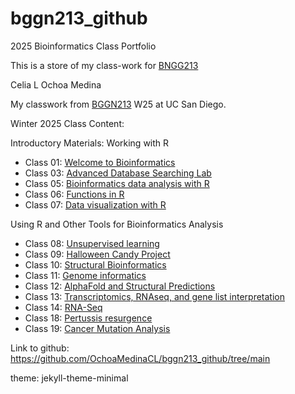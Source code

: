 # bggn213_github
 
2025 Bioinformatics Class Portfolio 

This is a store of my class-work for [BNGG213](https://github.com/OchoaMedinaCL/bggn213_github/blob/main/_config.yml)

Celia L Ochoa Medina

My classwork from [BGGN213](https://bioboot.github.io/bggn213_W25/) W25 at UC San Diego.

Winter 2025 Class Content: 

Introductory Materials: Working with R

- Class 01: [Welcome to Bioinformatics](https://github.com/OchoaMedinaCL/bggn213_github/blob/main/lab1_CLOM_v2.pdf)
- Class 03: [Advanced Database Searching Lab](https://github.com/OchoaMedinaCL/bggn213_github/blob/main/lab3_CLOM.pdf)
- Class 05: [Bioinformatics data analysis with R](https://github.com/OchoaMedinaCL/bggn213_github/blob/main/class5_CLOMqmd.qmd)
- Class 06: [Functions in R](https://github.com/OchoaMedinaCL/bggn213_github/blob/0e1b44e3902f000583eb8e47d5da3cce6f12d946/class-xx/lab6_class_CLOM_2.qmd)
- Class 07: [Data visualization with R](https://github.com/OchoaMedinaCL/bggn213_github/blob/main/Lab7_CLOM.qmd)

Using R and Other Tools for Bioinformatics Analysis
 
- Class 08: [Unsupervised learning](https://github.com/OchoaMedinaCL/bggn213_github/blob/main/Lab8_CLOM.qmd)
- Class 09: [Halloween Candy Project](https://github.com/OchoaMedinaCL/bggn213_github/blob/main/Class10_pt2_CLOM.qmd)
- Class 10: [Structural Bioinformatics](https://github.com/OchoaMedinaCL/bggn213_github/blob/main/Class10_pt2_CLOM.qmd)
- Class 11: [Genome informatics](https://github.com/OchoaMedinaCL/bggn213_github/blob/main/CLOM_Q13_Q14.qmd)
- Class 12: [AlphaFold and Structural Predictions](https://github.com/OchoaMedinaCL/bggn213_github/blob/main/lab10_AF2.qmd)
- Class 13: [Transcriptomics, RNAseq, and gene list interpretation](https://github.com/OchoaMedinaCL/bggn213_github/blob/main/Class13_CLOMqmd.qmd)
- Class 14: [RNA-Seq](https://github.com/OchoaMedinaCL/bggn213_github/blob/main/lab14_CLOM.qmd)
- Class 18: [Pertussis resurgence](https://github.com/OchoaMedinaCL/bggn213_github/blob/main/Lab19_CLOM.qmd)
- Class 19: [Cancer Mutation Analysis](https://github.com/OchoaMedinaCL/bggn213_github/blob/main/Lab19_CLOM.qmd)

Link to github: https://github.com/OchoaMedinaCL/bggn213_github/tree/main

theme: jekyll-theme-minimal
